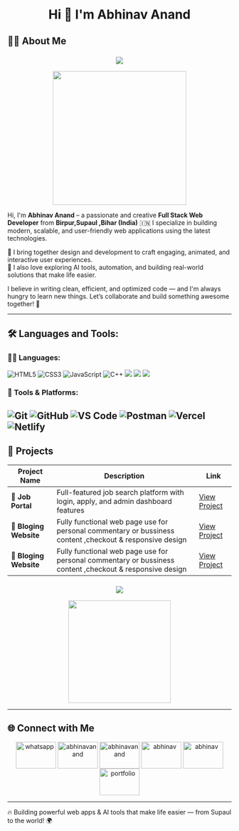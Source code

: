 <h1 align="center">Hi 👋  I'm Abhinav Anand</h1>


## 👨‍💻 About Me
<h3 align="center">
  <img src="https://readme-typing-svg.herokuapp.com?font=Fira+Code&pause=1000&color=99119F&center=true&vCenter=true&width=700&height=40&lines=Hello!+💕+I'm+Abhinav+Anand......🏃🏼‍♂️‍➡️.....+🧑‍💼!;I'm+Full-stack+Developer.......🧑‍💻!;I'm+Software+Developer.........🧑‍💻!;I'm+App+Developer........🧑🏼‍💻!;I'm+Designer.........📝🧑‍💻!;I+Love💘+Coding+.......🧑🏻‍💻!">
</h3>


 <p align="center">
     <img src="https://technostupid.com/frontend/images/95116-coder.gif" width="300" />
 </p>


Hi, I'm **Abhinav Anand** – a passionate and creative **Full Stack Web Developer** from **Birpur,Supaul ,Bihar (India)** 🇮🇳 
I specialize in building modern, scalable, and user-friendly web applications using the latest technologies.

💼 I bring together design and development to craft engaging, animated, and interactive user experiences.  
🧠 I also love exploring AI tools, automation, and building real-world solutions that make life easier.

I believe in writing clean, efficient, and optimized code — and I'm always hungry to learn new things.  Let’s collaborate and build something awesome together! 🚀

---


## 🛠️ Languages and Tools:

### 👨‍💻 Languages:
![HTML5](https://img.shields.io/badge/HTML5-orange?style=for-the-badge&logo=html5&logoColor=white)
![CSS3](https://img.shields.io/badge/CSS3-blue?style=for-the-badge&logo=css3&logoColor=white)
![JavaScript](https://img.shields.io/badge/JavaScript-yellow?style=for-the-badge&logo=javascript&logoColor=black)
![C++](https://img.shields.io/badge/C++-00599C?style=for-the-badge&logo=c%2B%2B&logoColor=white)
  <img src="https://img.shields.io/badge/PHP-777BB4?style=for-the-badge&logo=php&logoColor=white" />
  <img src="https://img.shields.io/badge/Java-007396?style=for-the-badge&logo=java&logoColor=white" />
  <img src="https://img.shields.io/badge/Python-3776AB?style=for-the-badge&logo=python&logoColor=white" />

### 🧰 Tools & Platforms:
![Git](https://img.shields.io/badge/Git-F05032?style=for-the-badge&logo=git&logoColor=white)
![GitHub](https://img.shields.io/badge/GitHub-181717?style=for-the-badge&logo=github&logoColor=white)
![VS Code](https://img.shields.io/badge/VSCode-007ACC?style=for-the-badge&logo=visual-studio-code&logoColor=white)
![Postman](https://img.shields.io/badge/Postman-orange?style=for-the-badge&logo=postman&logoColor=white)
![Vercel](https://img.shields.io/badge/Vercel-000000?style=for-the-badge&logo=vercel&logoColor=white)
![Netlify](https://img.shields.io/badge/Netlify-00C7B7?style=for-the-badge&logo=netlify&logoColor=white)
---
## 🚀 Projects

| Project Name | Description | Link |
|--------------|-------------|------|
| 💼 **Job Portal** | Full-featured job search platform with login, apply, and admin dashboard features | [View Project](https://dawarjob.netlify.app/) |
| 🛒 **Bloging Website** | Fully functional web page use for personal commentary or bussiness content ,checkout & responsive design | [View Project](https://festivalgyaan.in/) |
| 🛒 **Bloging Website** | Fully functional web page use for personal commentary or bussiness content ,checkout & responsive design | [View Project](https://astrorashifal.in/) |



<h3 align="center">
  <img src="https://readme-typing-svg.herokuapp.com?font=Fira+Code&pause=1000&color=G1412D&center=true&vCenter=true&width=700&height=40&lines=Hello!👋🏼+Do+you+want+to+see+my+projects+......+?;How+did+you+like+my+GitHub+profile+......+?">
</h3>


 <p align="center">
     <img src="https://static.vecteezy.com/system/resources/previews/003/574/068/non_2x/businessman-character-wearing-business-outfit-and-setting-on-desk-with-laptop-and-lamp-waving-vector.jpg" width="230" />
 </p>


---
## 🌐 Connect with Me

<p align="center">
  
  <a href="https://wa.me/916206777656" target="blank">
  <img align="center" src="https://raw.githubusercontent.com/rahuldkjain/github-profile-readme-generator/master/src/images/icons/Social/whatsapp.svg" alt="whatsapp" height="60" width="90" /></a>
  <a href="https://www.linkedin.com/in/abhinav-anand-339b32360?utm_source=share&utm_campaign=share_via&utm_content=profile&utm_medium=android_app" target="blank"><img align="center" src="https://raw.githubusercontent.com/rahuldkjain/github-profile-readme-generator/master/src/images/icons/Social/linked-in-alt.svg" alt="abhinavanand" height="60" width="90" /></a>
 <a href="https://www.facebook.com/share/1Br14hoJug/" target="blank"><img align="center" src="https://raw.githubusercontent.com/rahuldkjain/github-profile-readme-generator/master/src/images/icons/Social/facebook.svg" alt="abhinavanand" height="60" width="90" /></a>
 <a href="https://www.instagram.com/festivalgyaan_2025?igsh=MWxjMXN2anpoenhuZA==" target="blank"><img align="center" src="https://raw.githubusercontent.com/rahuldkjain/github-profile-readme-generator/master/src/images/icons/Social/instagram.svg" alt="abhinav" height="60" width="90" /></a>
 <a href="https://github.com/abhinavanand1999" target="blank">
  <img align="center" src="https://raw.githubusercontent.com/rahuldkjain/github-profile-readme-generator/master/src/images/icons/Social/github.svg" alt="abhinav" height="60" width="90" /></a>
<a href="https://anandabhinav.netlify.app/" target="blank">
  <img align="center" src="https://img.icons8.com/ios-filled/50/000000/domain.png" alt="portfolio" height="60" width="90" />
</a>
</p>


---
🔥 Building powerful web apps & AI tools that make life easier — from Supaul to the world! 🌍

